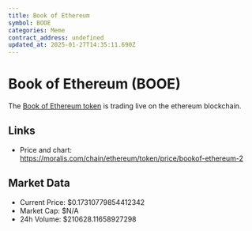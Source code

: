 ```yaml
---
title: Book of Ethereum
symbol: BOOE
categories: Meme
contract_address: undefined
updated_at: 2025-01-27T14:35:11.690Z
---
```


# Book of Ethereum (BOOE)
The [Book of Ethereum token](https://moralis.com/chain/ethereum/token/price/bookof-ethereum-2) is trading live on the ethereum blockchain.

## Links
- Price and chart: https://moralis.com/chain/ethereum/token/price/bookof-ethereum-2

## Market Data
- Current Price: $0.17310779854412342
- Market Cap: $N/A
- 24h Volume: $210628.11658927298
